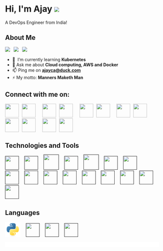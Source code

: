 # Hi, I'm Ajay <img src="https://user-images.githubusercontent.com/74038190/213844263-a8897a51-32f4-4b3b-b5c2-e1528b89f6f3.png" width="50px" /> &nbsp;

A DevOps Engineer from India!


[//]: #![MasterHead](./assets/coding.gif)

## About Me

[![](https://visitor-badge.laobi.icu/badge?page_id=ajay-ca.ajay-ca)](https://visitor-badge.laobi.icu/badge?page_id=ajay-ca.ajay-ca)&nbsp;&nbsp;
[![](https://img.shields.io/github/stars/ajay-ca?color=fefb7b&logo=Undertale)](https://github-readme-stats.vercel.app/api?username=cxyfreedom&hide_title=false&hide_border=true&show_icons=true&include_all_commits=true&line_height=20&bg_color=0,EC6C6C,FFD479,FFFC79,73FA79&theme=graywhite&locale=cn)&nbsp;&nbsp;
[![](https://img.shields.io/github/followers/ajay-ca?color=27da6b&logo=Handshake)](https://github.com/ajay-ca?tab=followers)&nbsp;&nbsp;

- 🧠  I’m currently learning **Kubernetes**
- 💬 Ask me about **Cloud computing, AWS and Docker**
- 📫 Ping me on **ajayca@duck.com**
- ⚡ My motto: **Manners Maketh Man**

## Connect with me on:

[//]: # (Icons for light & dark modes)
[<img width="45" height="45" src="https://cdn.simpleicons.org/discord/white" style="padding-right:10px;" />](https://discord.com/users/dany#gh-dark-mode-only)[<img width="45" height="45" src="https://cdn.simpleicons.org/discord/black" style="padding-right:10px;" />](https://discord.com/users/dany#gh-light-mode-only)&nbsp;&nbsp;
[<img width="45" height="45" src="https://cdn.simpleicons.org/github/white" style="padding-right:10px;" />](https://www.github.com/ajay-ca#gh-dark-mode-only)[<img width="45" height="45" src="https://cdn.simpleicons.org/github/black" style="padding-right:10px;" />](https://www.github.com/ajay-ca#gh-light-mode-only)&nbsp;&nbsp;
[<img width="45" height="45" src="https://cdn.simpleicons.org/linkedin/white" style="padding-right:10px;" />](https://www.linkedin.com/in/ajay-ca#gh-dark-mode-only)[<img width="45" height="45" src="https://cdn.simpleicons.org/linkedin/black" style="padding-right:10px;" />](https://www.linkedin.com/in/ajay-ca#gh-light-mode-only)&nbsp;&nbsp;
[<img width="45" height="45" src="https://cdn.simpleicons.org/stackoverflow/white" style="padding-right:10px;" />](https://www.stackoverflow.com/users/ajay-ca#gh-dark-mode-only)[<img width="45" height="45" src="https://cdn.simpleicons.org/stackoverflow/black" style="padding-right:10px;" />](https://www.stackoverflow.com/users/ajay-ca#gh-light-mode-only)&nbsp;&nbsp;
[<img width="45" height="45" src="https://cdn.simpleicons.org/twitter/white" style="padding-right:10px;" />](https://www.twitter.com/ajay-ca#gh-dark-mode-only)[<img width="45" height="45" src="https://cdn.simpleicons.org/twitter/black" style="padding-right:10px;" />](https://www.twitter.com/ajay-ca#gh-light-mode-only)&nbsp;&nbsp;
[<img width="45" height="45" src="https://cdn.simpleicons.org/telegram/white" style="padding-right:10px;" />](https://t.me/ajay_c_a#gh-dark-mode-only)[<img width="45" height="45" src="https://cdn.simpleicons.org/telegram/black" style="padding-right:10px;" />](https://t.me/ajay_c_a#gh-light-mode-only)&nbsp;&nbsp;

</p>

## Technologies and Tools

[<img width="45" height="45" src="https://cdn.simpleicons.org/amazonaws/white" style="padding-right:10px;" />]()&nbsp;
[<img width="45" height="45" src="https://www.vectorlogo.zone/logos/google_cloud/google_cloud-icon.svg" style="padding-right:10px;" />]()&nbsp;
[<img width="50" height="50" src="https://www.vectorlogo.zone/logos/jenkins/jenkins-icon.svg" style="padding-right:10px;" />]()&nbsp;
[<img width="45" height="45" src="https://cdn.simpleicons.org/docker/" style="padding-right:10px;" />]()&nbsp;
[<img width="50" height="50" src="https://www.vectorlogo.zone/logos/elastic/elastic-icon.svg" style="padding-right:10px;" />]()&nbsp;
[<img width="45" height="45" src="https://cdn.simpleicons.org/nginx/" style="padding-right:10px;" />]()&nbsp;
[<img width="45" height="45" src="https://cdn.simpleicons.org/git/" style="padding-right:10px;" />]()&nbsp;
[<img width="45" height="45" src="https://cdn.simpleicons.org/github/white" style="padding-right:10px;" />]()&nbsp;
[<img width="45" height="45" src="https://cdn.simpleicons.org/rabbitmq/" style="padding-right:10px;" />]()&nbsp;
[<img width="45" height="45" src="https://cdn.simpleicons.org/mongodb/" style="padding-right:10px;" />]()&nbsp;
[<img width="45" height="45" src="https://cdn.simpleicons.org/prometheus/" style="padding-right:10px;" />]()&nbsp;
[<img width="45" height="45" src="https://cdn.simpleicons.org/grafana/" style="padding-right:10px;" />]()&nbsp;
[<img width="45" height="45" src="https://cdn.simpleicons.org/ansible/" style="padding-right:10px;" />]()&nbsp;
[<img width="45" height="45" src="https://cdn.simpleicons.org/kubernetes/" style="padding-right:10px;" />]()&nbsp;
[<img width="45" height="45" src="https://cdn.simpleicons.org/redis/" style="padding-right:10px;" />]()&nbsp;
[<img width="45" height="45" src="https://cdn.simpleicons.org/postman/" style="padding-right:10px;" />]()&nbsp;

## Languages

[<img width="50" height="50" src="https://raw.githubusercontent.com/devicons/devicon/master/icons/python/python-original.svg" style="padding-right:10px;" />]()&nbsp;
[<img width="45" height="45" src="https://cdn.simpleicons.org/gnubash/" style="padding-right:10px;" />]()&nbsp;
[<img width="45" height="45" src="https://cdn.simpleicons.org/go/" style="padding-right:10px;" />]()&nbsp;
[<img width="45" height="45" src="https://cdn.simpleicons.org/flutter/" style="padding-right:10px;" />]()&nbsp;

![Footer](./assets/fadingline.gif)
